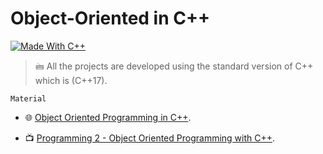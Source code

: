 # Object-Oriented in C++

[![Made With C++](https://forthebadge.com/images/badges/made-with-c-plus-plus.svg)](https://isocpp.org/) 


> 🖮  All the projects are developed using the standard version of C++ which is (C++17).

`Material`

- 🌐  [Object Oriented Programming in C++](https://www.geeksforgeeks.org/object-oriented-programming-in-cpp/). 

- 📺  [Programming 2 - Object Oriented Programming with C++](https://www.youtube.com/playlist?list=PL1DUmTEdeA6KLEvIO0NyrkT91BVle8BOU).
